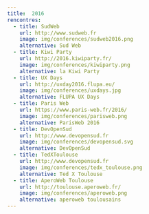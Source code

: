 ```yaml
---
title:  2016
rencontres:
  - title: SudWeb
    url: http://www.sudweb.fr
    image: img/conferences/sudweb2016.png
    alternative: Sud Web
  - title: Kiwi Party
    url: http://2016.kiwiparty.fr/
    image: img/conferences/kiwiparty.png
    alternative: la Kiwi Party
  - title: UX Days
    url: http://uxday2016.flupa.eu/
    image: img/conferences/uxdays.jpg
    alternative: FLUPA UX Days
  - title: Paris Web
    url: https://www.paris-web.fr/2016/
    image: img/conferences/parisweb.png
    alternative: ParisWeb 2016
  - title: DevOpenSud
    url: http://www.devopensud.fr
    image: img/conferences/devopensud.svg
    alternative: DevOpenSud
  - title: TedXToulouse
    url: http://www.devopensud.fr
    image: img/conferences/tedx_toulouse.png
    alternative: Ted X Toulouse
  - title: AperoWeb Toulouse
    url: http://toulouse.aperoweb.fr/
    image: img/conferences/aperoweb.png
    alternative: aperoweb toulousains
---
```

